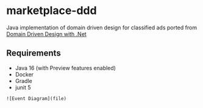 # marketplace-ddd
Java implementation of domain driven design for classified ads ported from [Domain Driven Design with .Net](https://github.com/PacktPublishing/Hands-On-Domain-Driven-Design-with-.NET-Core)

## Requirements
- Java 16 (with Preview features enabled)
- Docker
- Gradle 
- junit 5

`![Event Diagram](file)`
